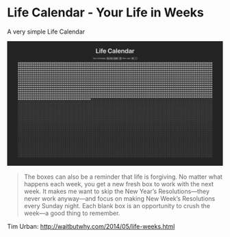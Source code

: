 # Life Calendar - Your Life in Weeks

A very simple Life Calendar

![Life Calendar Site Preview](docs/life-calendar-preview.png)

> The boxes can also be a reminder that life is forgiving. No matter what happens each week, you get a new fresh box to work with the next week. It makes me want to skip the New Year’s Resolutions—they never work anyway—and focus on making New Week’s Resolutions every Sunday night. Each blank box is an opportunity to crush the week—a good thing to remember.

Tim Urban: http://waitbutwhy.com/2014/05/life-weeks.html
